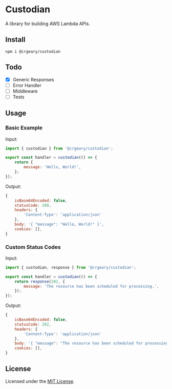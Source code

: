 # Custodian

A library for building AWS Lambda APIs.

## Install

```
npm i @crgeary/custodian
```

## Todo

-   [x] Generic Responses
-   [ ] Error Handler
-   [ ] Middleware
-   [ ] Tests

## Usage

### Basic Example

Input:

```js
import { custodian } from '@crgeary/custodian';

export const handler = custodian(() => {
    return {
        message: 'Hello, World!',
    };
});
```

Output:

```js
{
    isBase64Encoded: false,
    statusCode: 200,
    headers: {
        'Content-Type': 'application/json'
    },
    body: '{ "message": "Hello, World!" }',
    cookies: [],
}
```

### Custom Status Codes

Input:

```js
import { custodian, response } from '@crgeary/custodian';

export const handler = custodian(() => {
    return response(202, {
        message: 'The resource has been scheduled for processing.',
    });
});
```

Output:

```js
{
    isBase64Encoded: false,
    statusCode: 202,
    headers: {
        'Content-Type': 'application/json'
    },
    body: '{ "message": "The resource has been scheduled for processing." }',
    cookies: [],
}
```

## License

Licensed under the [MIT License](./LICENSE).

